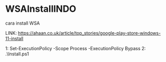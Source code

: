 # WSAInstallINDO
cara install WSA

LINK:
https://ahaan.co.uk/article/top_stories/google-play-store-windows-11-install

1:
Set-ExecutionPolicy -Scope Process -ExecutionPolicy Bypass
2:
.\Install.ps1
